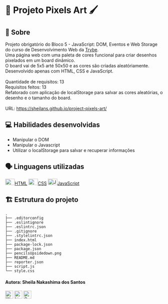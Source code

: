 # :art: Projeto Pixels Art :paintbrush:

## :page_facing_up: Sobre

Projeto obrigatório do Bloco 5 - JavaScript: DOM, Eventos e Web Storage do curso de Desenvolvimento Web da [Trybe](https://www.betrybe.com).<br>
Uma página web com uma paleta de cores funcional para criar desenhos pixelados em um board dinâmico.<br>
O board vai de 5x5 arté 50x50 e as cores são criadas aleatóriamente.<br>
Desenvolvido apenas com HTML, CSS e JavaScript.<br><br>
Quantidade de requisitos: 13<br>
Requisitos feitos: 13<br>
Refatorado com aplicação de localStorage para salvar as cores aleatórias, o desenho e o tamanho do board.<br><br>
URL: https://sheilans.github.io/project-pixels-art/

## :computer: Habilidades desenvolvidas

- Manipular o DOM
- Manipular o Javascript
- Utilizar o localStorage para salvar e recuperar informações

## :speaking_head: Linguagens utilizadas
<div align="left">
  <a href="https://developer.mozilla.org/en-US/docs/Web/HTML" display="block" title="HTML5"><img alt="HTML5 icon" height="20px" width="30px" src="https://cdn.jsdelivr.net/gh/devicons/devicon/icons/html5/html5-original.svg" />HTML</a>
  <a href="https://developer.ozilla.org/pt-BR/docs/Web/CSS" title="CSS3"><img alt="CSS3 icon" height="20px" width="30px" src="https://cdn.jsdelivr.net/gh/devicons/devicon/icons/css3/css3-original.svg" />CSS</a>
  <a href="https://developer.mozilla.org/pt-BR/docs/Web/JavaScript" title="JavaScript"><img alt="JavaScript icon" height="20px" width="30px" src="https://cdn.jsdelivr.net/gh/devicons/devicon/icons/javascript/javascript-original.svg" />JavaScript</a>
</div>

## :building_construction: Estrutura do projeto
```
.
├── .editorconfig
├── .eslintignore
├── .eslintrc.json
├── .gitignore
├── .stylelintrc.json
├── index.html
├── package-lock.json
├── package.json
├── pencilsUpsidedown.png
├── README.md
├── reporter.json
├── script.js
└── style.css
```

 #### Autora: Sheila Nakashima dos Santos
<a href="https://wa.me/+5511995985416?text=Sheila%20Dev" target="_blank" rel="external"><img src="https://img.shields.io/badge/WhatsApp-25D366?style=for-the-badge&logo=whatsapp&logoColor=white" alt="WhatsApp" height="25px" /></a>
<a href="https://www.linkedin.com/in/sheila-nakashima-dos-santos/" target="_blank" rel="external"><img src="https://img.shields.io/badge/LinkedIn-0077B5?style=for-the-badge&logo=linkedin&logoColor=white" alt="LinkedIn" height="25px"></a>
<a href="mailto:shei.nsantos@gmail.com" target="_blank" rel="external"><img src="https://img.shields.io/badge/Gmail-D14836?style=for-the-badge&logo=gmail&logoColor=white" alt="Gmail" height="25px"></a>
